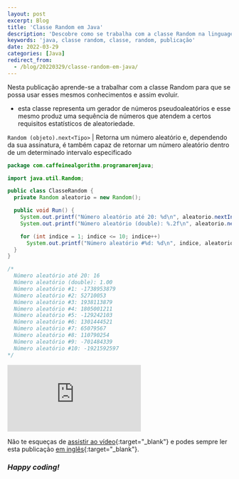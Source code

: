 ```yaml
---
layout: post
excerpt: Blog
title: 'Classe Random em Java'
description: 'Descobre como se trabalha com a classe Random na linguagem de programação Java. Obtém respostas às tuas dúvidas com a teoria e os exemplos apresentados.'
keywords: 'java, classe random, classe, random, publicação'
date: 2022-03-29
categories: [Java]
redirect_from:
  - /blog/20220329/classe-random-em-java/
---
```


Nesta publicação aprende-se a trabalhar com a classe Random para que se possa usar esses mesmos conhecimentos e assim evoluir.

- esta classe representa um gerador de números pseudoaleatórios e esse mesmo produz uma sequência de números que atendem a certos requisitos estatísticos de aleatoriedade.

`Random (objeto).next<Tipo>` | Retorna um número aleatório e, dependendo da sua assinatura, é também capaz de retornar um número aleatório dentro de um determinado intervalo especificado

```java
package com.caffeinealgorithm.programaremjava;

import java.util.Random;

public class ClasseRandom {
  private Random aleatorio = new Random();

  public void Run() {
    System.out.printf("Número aleatório até 20: %d\n", aleatorio.nextInt(21));
    System.out.printf("Número aleatório (double): %.2f\n", aleatorio.nextDouble());

    for (int indice = 1; indice <= 10; indice++)
      System.out.printf("Número aleatório #%d: %d\n", indice, aleatorio.nextInt());
  }
}

/*
  Número aleatório até 20: 16
  Número aleatório (double): 1.00
  Número aleatório #1: -1738953879
  Número aleatório #2: 52710053
  Número aleatório #3: 1938113879
  Número aleatório #4: 1805001211
  Número aleatório #5: -129242103
  Número aleatório #6: 1301444521
  Número aleatório #7: 65079567
  Número aleatório #8: 110790254
  Número aleatório #9: -701484339
  Número aleatório #10: -1921592597
*/
```

<div class="video-container">
  <iframe src="https://www.youtube.com/embed/-ka_3iD3V4Q" frameborder="0" allowfullscreen></iframe>
</div>

Não te esqueças de [assistir ao vídeo](https://youtu.be/-ka_3iD3V4Q){:target="\_blank"} e podes sempre ler esta publicação [em inglês](https://nelsonsilvadev.com/blog/random-class-in-java/){:target="\_blank"}.

### _Happy coding!_
